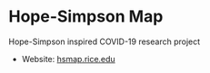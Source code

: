 # Hope-Simpson Map

Hope-Simpson inspired COVID-19 research project

- Website: [hsmap.rice.edu](http://hsmap.rice.edu/)